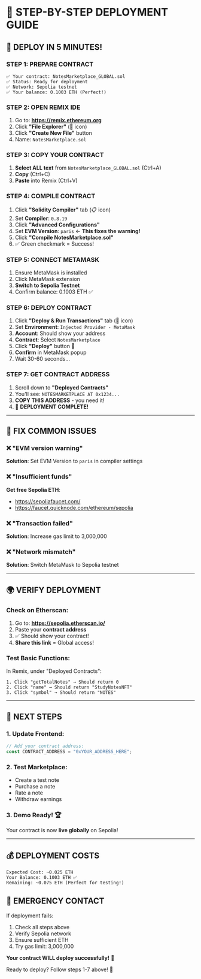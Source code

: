 # 🚀 STEP-BY-STEP DEPLOYMENT GUIDE

## 🎯 DEPLOY IN 5 MINUTES!

### STEP 1: PREPARE CONTRACT
```
✅ Your contract: NotesMarketplace_GLOBAL.sol
✅ Status: Ready for deployment
✅ Network: Sepolia testnet
✅ Your balance: 0.1003 ETH (Perfect!)
```

### STEP 2: OPEN REMIX IDE
1. Go to: **https://remix.ethereum.org**
2. Click **"File Explorer"** (📁 icon)
3. Click **"Create New File"** button
4. Name: `NotesMarketplace.sol`

### STEP 3: COPY YOUR CONTRACT
1. **Select ALL text** from `NotesMarketplace_GLOBAL.sol` (Ctrl+A)
2. **Copy** (Ctrl+C)
3. **Paste** into Remix (Ctrl+V)

### STEP 4: COMPILE CONTRACT
1. Click **"Solidity Compiler"** tab (📋 icon)
2. Set **Compiler**: `0.8.19`
3. Click **"Advanced Configurations"**
4. Set **EVM Version**: `paris` ← **This fixes the warning!**
5. Click **"Compile NotesMarketplace.sol"**
6. ✅ Green checkmark = Success!

### STEP 5: CONNECT METAMASK
1. Ensure MetaMask is installed
2. Click MetaMask extension
3. **Switch to Sepolia Testnet**
4. Confirm balance: 0.1003 ETH ✅

### STEP 6: DEPLOY CONTRACT
1. Click **"Deploy & Run Transactions"** tab (🚀 icon)
2. Set **Environment**: `Injected Provider - MetaMask`
3. **Account**: Should show your address
4. **Contract**: Select `NotesMarketplace`
5. Click **"Deploy"** button 🚀
6. **Confirm** in MetaMask popup
7. Wait 30-60 seconds...

### STEP 7: GET CONTRACT ADDRESS
1. Scroll down to **"Deployed Contracts"**
2. You'll see: `NOTESMARKETPLACE AT 0x1234...`
3. **COPY THIS ADDRESS** - you need it!
4. 🎉 **DEPLOYMENT COMPLETE!**

---

## 🔧 FIX COMMON ISSUES

### ❌ "EVM version warning"
**Solution**: Set EVM Version to `paris` in compiler settings

### ❌ "Insufficient funds"
**Get free Sepolia ETH**:
- https://sepoliafaucet.com/
- https://faucet.quicknode.com/ethereum/sepolia

### ❌ "Transaction failed"
**Solution**: Increase gas limit to 3,000,000

### ❌ "Network mismatch"
**Solution**: Switch MetaMask to Sepolia testnet

---

## 🌍 VERIFY DEPLOYMENT

### Check on Etherscan:
1. Go to: **https://sepolia.etherscan.io/**
2. Paste your **contract address**
3. ✅ Should show your contract!
4. **Share this link** = Global access!

### Test Basic Functions:
In Remix, under "Deployed Contracts":
```
1. Click "getTotalNotes" → Should return 0
2. Click "name" → Should return "StudyNotesNFT"  
3. Click "symbol" → Should return "NOTES"
```

---

## 🎯 NEXT STEPS

### 1. Update Frontend:
```javascript
// Add your contract address:
const CONTRACT_ADDRESS = "0xYOUR_ADDRESS_HERE";
```

### 2. Test Marketplace:
- Create a test note
- Purchase a note  
- Rate a note
- Withdraw earnings

### 3. Demo Ready! 🏆
Your contract is now **live globally** on Sepolia!

---

## 💰 DEPLOYMENT COSTS

```
Expected Cost: ~0.025 ETH
Your Balance: 0.1003 ETH ✅
Remaining: ~0.075 ETH (Perfect for testing!)
```

## 🚨 EMERGENCY CONTACT

If deployment fails:
1. Check all steps above
2. Verify Sepolia network
3. Ensure sufficient ETH
4. Try gas limit: 3,000,000

**Your contract WILL deploy successfully!** 🚀

Ready to deploy? Follow steps 1-7 above! 🎉

